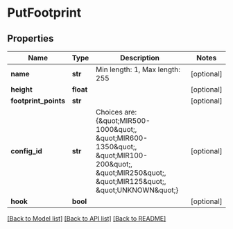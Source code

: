 # PutFootprint

## Properties
Name | Type | Description | Notes
------------ | ------------- | ------------- | -------------
**name** | **str** | Min length: 1, Max length: 255 | [optional] 
**height** | **float** |  | [optional] 
**footprint_points** | **str** |  | [optional] 
**config_id** | **str** | Choices are: {\&quot;MIR500-1000\&quot;, \&quot;MIR600-1350\&quot;, \&quot;MIR100-200\&quot;, \&quot;MIR250\&quot;, \&quot;MIR125\&quot;, \&quot;UNKNOWN\&quot;} | [optional] 
**hook** | **bool** |  | [optional] 

[[Back to Model list]](../README.md#documentation-for-models) [[Back to API list]](../README.md#documentation-for-api-endpoints) [[Back to README]](../README.md)


